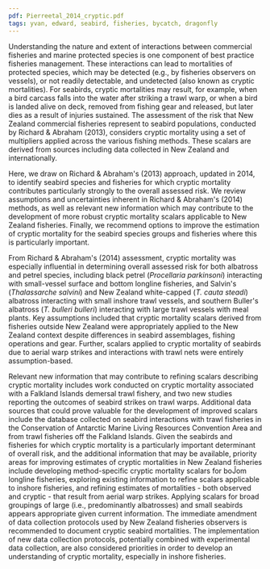 ```yaml
---
pdf: Pierreetal_2014_cryptic.pdf
tags: yvan, edward, seabird, fisheries, bycatch, dragonfly
---
```

Understanding the nature and extent of interactions between commercial
fisheries and marine protected species is one component of best practice
fisheries management.   These interactions can lead to mortalities of
protected species, which may be detected (e.g., by fisheries observers on
vessels), or not readily detectable, and undetected (also known as cryptic
mortalities). For seabirds, cryptic mortalities may result, for example, when
a bird carcass falls into the water after striking a trawl warp, or when
a bird is landed alive on deck, removed from fishing gear and released,
but later dies as a result of injuries sustained. The assessment of the risk
that New Zealand commercial fisheries represent to seabird populations,
conducted by Richard & Abraham (2013), considers cryptic mortality using
a set of multipliers applied across the various fishing methods. These scalars
are derived from sources including data collected in New Zealand and
internationally.

Here, we draw on Richard & Abraham's (2013) approach, updated in
2014, to identify seabird species and fisheries for which cryptic mortality
contributes particularly strongly to the overall assessed risk. We review
assumptions and uncertainties inherent in Richard & Abraham's (2014)
methods, as well as relevant new information which may contribute to the
development of more robust cryptic mortality scalars applicable to New
Zealand fisheries. Finally, we recommend options to improve the estimation
of cryptic mortality for the seabird species groups and fisheries where this
is particularly important.

From Richard & Abraham's (2014) assessment, cryptic mortality was
especially influential in determining overall assessed risk for both albatross
and petrel species, including black petrel (*Procellaria parkinsoni*) interacting
with small-vessel surface and bottom longline fisheries, and Salvin's (*Thalassarche salvini*) and New Zealand white-capped (*T. cauta steadi*)
albatross interacting with small inshore trawl vessels, and southern Buller's
albatross (*T. bulleri bulleri*) interacting with large trawl vessels with meal
plants.  Key assumptions included that cryptic mortality scalars derived
from fisheries outside New Zealand were appropriately applied to the
New Zealand context despite differences in seabird assemblages, fishing
operations and gear. Further, scalars applied to cryptic mortality of seabirds
due to aerial warp strikes and interactions with trawl nets were entirely
assumption-based.

Relevant new information that may contribute to refining scalars describing
cryptic mortality includes work conducted on cryptic mortality associated
with a Falkland Islands demersal trawl fishery, and two new studies
reporting the outcomes of seabird strikes on trawl warps. Additional data
sources that could prove valuable for the development of improved scalars
include the database collected on seabird interactions with trawl fisheries
in the Conservation of Antarctic Marine Living Resources Convention Area
and from trawl fisheries off the Falkland Islands. Given the seabirds and
fisheries for which cryptic mortality is a particularly important determinant
of overall risk, and the additional information that may be available, priority areas for improving estimates of cryptic mortalities in New Zealand
fisheries include developing method-specific cryptic mortality scalars for
boĴom longline fisheries, exploring existing information to refine scalars
applicable to inshore fisheries, and refining estimates of mortalities - both
observed and cryptic - that result from aerial warp strikes. Applying scalars
for broad groupings of large (i.e., predominantly albatrosses) and small
seabirds appears appropriate given current information. The immediate
amendment of data collection protocols used by New Zealand fisheries
observers is recommended to document cryptic seabird mortalities. The
implementation of new data collection protocols, potentially combined
with experimental data collection, are also considered priorities in order
to develop an understanding of cryptic mortality, especially in inshore
fisheries.
